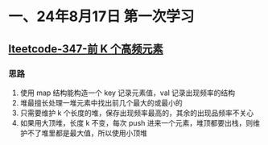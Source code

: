 # 一、24年8月17日 第一次学习
## [lteetcode-347-前 K 个高频元素](https://leetcode.cn/problems/top-k-frequent-elements/description/)

### 思路
1. 使用 map 结构能构造一个 key 记录元素值，val 记录出现频率的结构
2. 堆最擅长处理一堆元素中找出前几个最大的或最小的
3. 只需要维护 k 个长度的堆，保存出现频率最高的，其余的出现品频率不关心
4. 如果用大顶堆，长度 k 不变，每次 push 进来一个元素，堆顶都要出栈，则维护不了堆里都是最大值，所以使用小顶堆





